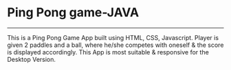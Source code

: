 <div align="left">
  <h1>Ping Pong game-JAVA</h1>
  <hr>
  <p>This is a Ping Pong Game App built using HTML, CSS, Javascript. Player is given 2 paddles and a ball, where he/she competes with oneself & the score is displayed accordingly. This App 
  is most suitable & responsive for the Desktop Version.</p> 
  <br>
  <br>
  
</div>
